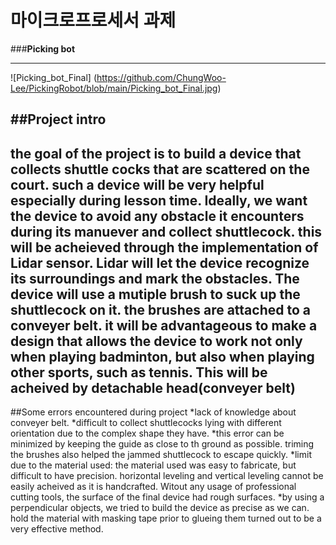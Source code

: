 # 마이크로프로세서 과제
###**Picking bot**

--- 
![Picking_bot_Final]
(https://github.com/ChungWoo-Lee/PickingRobot/blob/main/Picking_bot_Final.jpg)

##Project intro
---

the goal of the project is to build a device that collects shuttle cocks that are scattered on the court. such a device will be very helpful especially during lesson time. Ideally, we want the device to avoid any obstacle it encounters during its manuever and collect shuttlecock.
this will be acheieved through the implementation of Lidar sensor. Lidar will let the device recognize its surroundings and mark the obstacles.
The device will use a mutiple brush to suck up the shuttlecock on it. the brushes are attached to a conveyer belt.
it will be advantageous to make a design that allows the device to work not only when playing badminton, but also when playing other sports, such as tennis. This will be acheived by detachable head(conveyer belt)
--- 


##Some errors encountered during project
*lack of knowledge about conveyer belt.
*difficult to collect shuttlecocks lying with different orientation due to the complex shape they have.
*this error can be minimized by keeping the guide as close to th ground as possible. triming the brushes also helped the jammed shuttlecock to escape quickly.
*limit due to the material used: the material used was easy to fabricate, but difficult to have precision. horizontal leveling and vertical leveling cannot be easily acheived as
it is handcrafted. Witout any usage of professional cutting tools, the surface of the final device had rough surfaces.
*by using a perpendicular objects, we tried to build the device as precise as we can. hold the material with masking tape prior to glueing them turned out to be a very effective method.


